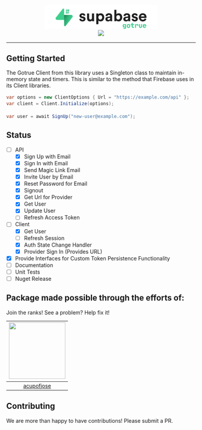 ﻿<p align="center">
<img width="300" src=".github/supabase-gotrue.png"/>
<br/>
<img src="https://github.com/supabase/gotrue-csharp/workflows/Build%20And%20Test/badge.svg"/>
</p>

---

## Getting Started

The Gotrue Client from this library uses a Singleton class to maintain in-memory state and timers. This is similar
to the method that Firebase uses in its Client libraries.

```c#
var options = new ClientOptions { Url = "https://example.com/api" };
var client = Client.Initialize(options);

var user = await SignUp("new-user@example.com");
```


## Status

- [ ] API
  - [x] Sign Up with Email
  - [x] Sign In with Email
  - [x] Send Magic Link Email
  - [x] Invite User by Email
  - [x] Reset Password for Email
  - [x] Signout
  - [x] Get Url for Provider
  - [x] Get User
  - [x] Update User
  - [ ] Refresh Access Token
- [ ] Client
  - [x] Get User
  - [ ] Refresh Session
  - [x] Auth State Change Handler
  - [x] Provider Sign In (Provides URL)
- [x] Provide Interfaces for Custom Token Persistence Functionality
- [ ] Documentation
- [ ] Unit Tests
- [ ] Nuget Release

## Package made possible through the efforts of:

Join the ranks! See a problem? Help fix it!

| <img src="https://github.com/acupofjose.png" width="150" height="150"> |
| :--------------------------------------------------------------------: |
|              [acupofjose](https://github.com/acupofjose)               |

## Contributing

We are more than happy to have contributions! Please submit a PR.
